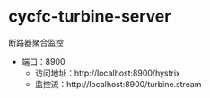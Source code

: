 # cycfc-turbine-server
断路器聚合监控
 - 端口：8900
    - 访问地址：http://localhost:8900/hystrix
    - 监控流：http://localhost:8900/turbine.stream